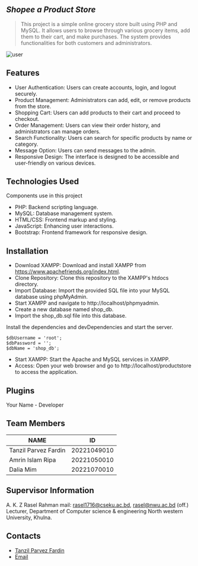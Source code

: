 ## _Shopee a Product Store_


> This project is a simple online grocery store built using PHP and MySQL. It allows users to browse through various grocery items, add them to their cart, and make purchases. The system provides functionalities for both customers and administrators.


![user](https://github.com/tanzil321/Shopee-A-Product-Store/assets/108389905/202ea440-6edc-4a0d-b1d6-f888c3a39518)


## Features

- User Authentication: Users can create accounts, login, and logout securely.
- Product Management: Administrators can add, edit, or remove products from the store.
- Shopping Cart: Users can add products to their cart and proceed to checkout.
- Order Management: Users can view their order history, and administrators can manage orders.
- Search Functionality: Users can search for specific products by name or category.
- Message Option: Users can send messages to the admin.
- Responsive Design: The interface is designed to be accessible and user-friendly on various devices.


## Technologies Used

Components use in this project

- PHP: Backend scripting language.
- MySQL: Database management system.
- HTML/CSS: Frontend markup and styling.
- JavaScript: Enhancing user interactions.
- Bootstrap: Frontend framework for responsive design.
## Installation

- Download XAMPP: Download and install XAMPP from https://www.apachefriends.org/index.html.
- Clone Repository: Clone this repository to the XAMPP's htdocs directory.
- Import Database: Import the provided SQL file into your MySQL database using phpMyAdmin.
- Start XAMPP and navigate to http://localhost/phpmyadmin.
- Create a new database named shop_db.
- Import the shop_db.sql file into this database.

Install the dependencies and devDependencies and start the server.

```$dbServer = 'localhost';
$dbUsername = 'root';
$dbPassword = '';
$dbName = 'shop_db';
```
- Start XAMPP: Start the Apache and MySQL services in XAMPP.
- Access: Open your web browser and go to http://localhost/productstore to access the application.


## Plugins
Your Name - Developer

## Team Members
| NAME | ID |
| ------ | ------ |
| Tanzil Parvez Fardin | 20221049010 |
| Amrin Islam Ripa | 20221050010 |
| Dalia Mim | 20221070010 |
## Supervisor  Information
A. K. Z Rasel Rahman
mail: rasel1716@cseku.ac.bd, rasel@nwu.ac.bd (off.)
Lecturer, Department of Computer science & engineering
North western University, Khulna.
## Contacts
- [Tanzil Parvez Fardin](https://www.facebook.com/itzfardinhere/)
- [Email](tanzilwhatever@gmail.com)

